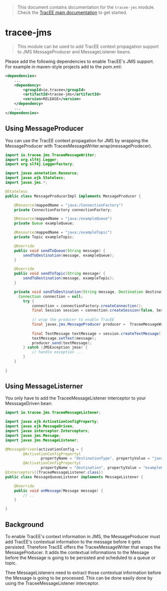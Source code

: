 > This document contains documentation for the `tracee-jms` module. Check the [TracEE main documentation](/README.md) to get started.

# tracee-jms

> This module can be used to add TracEE context propagation support to JMS MessageProducer and MessageListener beans.


Please add the following dependencies to enable TracEE's JMS support. For example in maven-style projects add to the pom.xml:

```xml
<dependencies>
    ...
    <dependency>
        <groupId>io.tracee</groupId>
        <artifactId>tracee-jms</artifactId>
        <version>RELEASE</version>
    </dependency>
    ...
</dependencies>
```

## Using MessageProducer
You can use the TracEE context propagation for JMS by wrapping the MessageProducer with TraceeMessageWriter.wrap(messageProdecer).

```java
import io.tracee.jms.TraceeMessageWriter;
import org.slf4j.Logger;
import org.slf4j.LoggerFactory;

import javax.annotation.Resource;
import javax.ejb.Stateless;
import javax.jms.*;

@Stateless
public class MessageProducerImpl implements MessageProducer {

  	@Resource(mappedName = "java:/ConnectionFactory")
	private ConnectionFactory connectionFactory;

	@Resource(mappedName = "java:/exampleQueue")
	private Queue exampleQueue;

	@Resource(mappedName = "java:/exampleTopic")
	private Topic exampleTopic;

	@Override
	public void sendToQueue(String message) {
		sendToDestination(message, exampleQueue);
	}

	@Override
	public void sendToTopic(String message) {
		sendToDestination(message, exampleTopic);
	}

	private void sendToDestination(String message, Destination destination) {
	  Connection connection = null;
		try {
			connection = connectionFactory.createConnection();
			final Session session = connection.createSession(false, Session.AUTO_ACKNOWLEDGE);
	    
		  	// wrap the producer to enable TracEE
		  	final javax.jms.MessageProducer producer = 	TraceeMessageWriter.wrap(session.createProducer(destination));
		  
		  	final TextMessage textMessage = session.createTextMessage();
		  	textMessage.setText(message);
		  	producer.send(textMessage);
		} catch (JMSException jmse) {
			// handle exception ...
		}
	}
	
}

```

## Using MessageListerner
You only have to add the TraceeMessageListener interceptor to your MesssageDriven bean:

```java
import io.tracee.jms.TraceeMessageListener;

import javax.ejb.ActivationConfigProperty;
import javax.ejb.MessageDriven;
import javax.interceptor.Interceptors;
import javax.jms.Message;
import javax.jms.MessageListener;

@MessageDriven(activationConfig = {
		@ActivationConfigProperty(
				propertyName = "destinationType", propertyValue = "javax.jms.Queue"),
		@ActivationConfigProperty(
				propertyName = "destination", propertyValue = "exampleQueue")})
@Interceptors({TraceeMessageListener.class})
public class MessageQueueListener implements MessageListener {

	@Override
	public void onMessage(Message message) {
		// .. 
	}

}
```

## Background
To enable TracEE's context information in JMS, the MessageProducer must add TracEE's contextual information to the message before it gets persisted. Therefore TracEE offers the TraceeMessageWriter that wraps the MessageProducer.
It adds the contextual informations to the Message before the Message is going to be persisted and scheduled to a queue or topic.

Thee MessageListeners need to extract those contextual information before the Message is going to be processed.
This can be done easily done by using the TraceeMessageListener interceptor.
